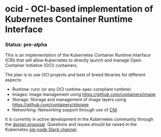 ocid - OCI-based implementation of Kubernetes Container Runtime Interface
=

### Status: pre-alpha

This is an implementation of the Kubernetes Container Runtime Interface (CRI) that will allow Kubernetes to directly launch and manage Open Container Initiative (OCI) containers.

The plan is to use OCI projects and best of breed libraries for different aspects:
- Runtime: runc (or any OCI runtime-spec compliant runtime)
- Images: Image management using https://github.com/containers/image
- Storage: Storage and management of image layers using https://github.com/containers/storage
- Networking: Networking support through use of [CNI](https://github.com/containernetworking/cni)

It is currently in active development in the Kubernetes community through the [design proposal](https://github.com/kubernetes/kubernetes/pull/26788).  Questions and issues should be raised in the Kubernetes [sig-node Slack channel](https://kubernetes.slack.com/archives/sig-node).
